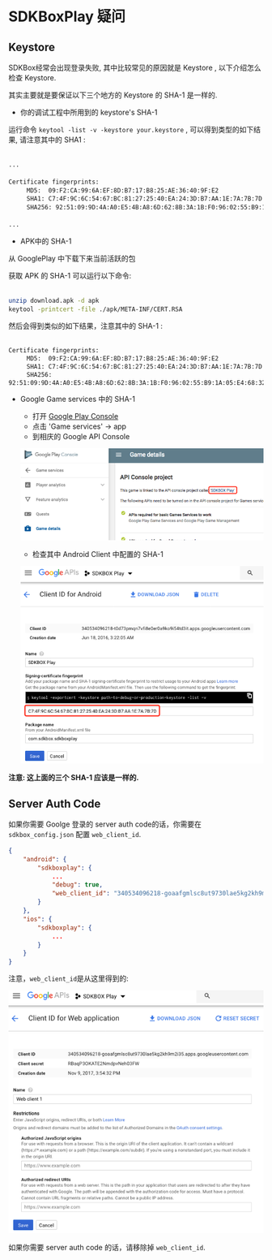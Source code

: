
# SDKBoxPlay 疑问

## Keystore

SDKBox经常会出现登录失败, 其中比较常见的原因就是 Keystore , 以下介绍怎么检查 Keystore.

其实主要就是要保证以下三个地方的 Keystore 的 SHA-1 是一样的.

- 你的调试工程中所用到的 keystore's SHA-1

运行命令 `keytool -list -v -keystore your.keystore` , 可以得到类型的如下结果, 请注意其中的 SHA1 :

```bash

...

Certificate fingerprints:
	 MD5:  09:F2:CA:99:6A:EF:8D:B7:17:B8:25:AE:36:40:9F:E2
	 SHA1: C7:4F:9C:6C:54:67:BC:81:27:25:40:EA:24:3D:B7:AA:1E:7A:7B:7D
	 SHA256: 92:51:09:9D:4A:A0:E5:4B:A8:6D:62:8B:3A:1B:F0:96:02:55:B9:1A:05:E4:68:32:0D:E1:F5:8A:A2:66:24:B1

...

```

- APK中的 SHA-1

从 GooglePlay 中下载下来当前活跃的包

获取 APK 的 SHA-1 可以运行以下命令:

```bash

unzip download.apk -d apk
keytool -printcert -file ./apk/META-INF/CERT.RSA

```

然后会得到类似的如下结果，注意其中的 SHA-1 :

```

Certificate fingerprints:
	 MD5:  09:F2:CA:99:6A:EF:8D:B7:17:B8:25:AE:36:40:9F:E2
	 SHA1: C7:4F:9C:6C:54:67:BC:81:27:25:40:EA:24:3D:B7:AA:1E:7A:7B:7D
	 SHA256: 92:51:09:9D:4A:A0:E5:4B:A8:6D:62:8B:3A:1B:F0:96:02:55:B9:1A:05:E4:68:32:0D:E1:F5:8A:A2:66:24:B1

```

- Google Game services 中的 SHA-1

    * 打开 [Google Play Console](https://play.google.com/apps/publish)
    * 点击 'Game services' -> app
    * 到相庆的 Google API Console

    ![](../imgs/sdkboxplay_game_services.png)

    * 检查其中 Android Client 中配置的 SHA-1

    ![](../imgs/sdkbox_android_client.png)


__注意: 这上面的三个 SHA-1 应该是一样的.__


## Server Auth Code

如果你需要 Goolge 登录的 server auth code的话，你需要在 `sdkbox_config.json` 配置 `web_client_id`.

```json
{
    "android": {
        "sdkboxplay": {
            ...
            "debug": true,
            "web_client_id": "340534096218-goaafgmlsc8ut9730lae5kg2kh9m2i35.apps.googleusercontent.com"
        }
    },
    "ios": {
        "sdkboxplay": {
            ...
        }
    }
}
```

注意，`web_client_id`是从这里得到的:

![](../imgs/sdkboxplay_webclientid.png)


如果你需要 server auth code 的话，请移除掉 `web_client_id`.

